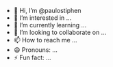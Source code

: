 - 👋 Hi, I’m @paulostiphen
- 👀 I’m interested in ...
- 🌱 I’m currently learning ...
- 💞️ I’m looking to collaborate on ...
- 📫 How to reach me ...
- 😄 Pronouns: ...
- ⚡ Fun fact: ...

<!---
paulostiphen/paulostiphen is a ✨ special ✨ repository because its `README.md` (this file) appears on your GitHub profile.
You can click the Preview link to take a look at your changes.
--->
